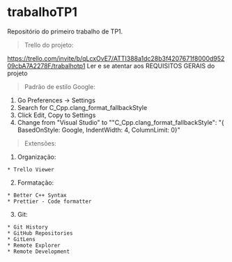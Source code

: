 # trabalhoTP1
Repositório do primeiro trabalho de TP1.

> Trello do projeto:

  https://trello.com/invite/b/qLcxOvE7/ATTI388a1dc28b3f4207671f8000d95209cbA7A2278F/trabalhotp1
  Ler e se atentar aos REQUISITOS GERAIS do projeto

> Padrão de estilo Google:

  1. Go Preferences -> Settings
  2. Search for C_Cpp.clang_format_fallbackStyle
  3. Click Edit, Copy to Settings
  4. Change from "Visual Studio" to ""C_Cpp.clang_format_fallbackStyle": "{ BasedOnStyle: Google, IndentWidth: 4, ColumnLimit: 0}"
  
> Extensões:
  1. Organização:
  
    * Trello Viewer
    
  2. Formatação:
  
    * Better C++ Syntax
    * Prettier - Code formatter
    
  3. Git:
  
    * Git History
    * GitHub Repositories
    * GitLens
    * Remote Explorer
    * Remote Development
    
  
